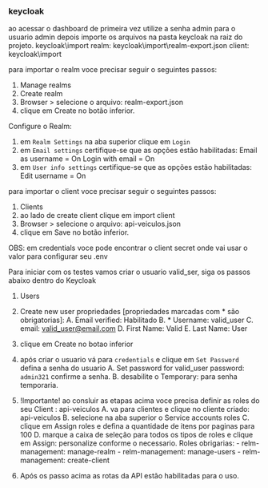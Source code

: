 

### keycloak

ao acessar o dashboard de primeira vez utilize a senha admin para o usuario admin depois importe os arquivos na pasta
keycloak na raiz do projeto.
keycloak\import
    realm: keycloak\import\realm-export.json
    client: keycloak\import

para importar o realm voce precisar seguir o seguintes passos:
1. Manage realms
2. Create realm
3. Browser > selecione o arquivo: realm-export.json
5. clique em Create no botão inferior.

Configure o Realm:
1. em `Realm Settings` na aba superior clique em `Login`
2. em `Email settings` certifique-se que as opções estão habilitadas:
    Email as username = On
    Login with email = On
3. em `User info settings` certifique-se que as opções estão habilitadas:
    Edit username  = On

para importar o client voce precisar seguir o seguintes passos:
1. Clients
2. ao lado de create client clique em import client
3. Browser > selecione o arquivo: api-veiculos.json
4. clique em Save no botão inferior.

OBS: em credentials voce pode encontrar o client secret onde vai usar o valor para configurar seu .env

Para iniciar com os testes vamos criar o usuario valid_ser, siga os passos abaixo dentro do Keycloak
1. Users
2. Create new user
propriedades [propriedades marcadas com * são obrigatorias]: 
    A. Email verified: Habilitado
    B. * Username: valid_user
    C. email: valid_user@email.com
    D. First Name: Valid
    E. Last Name: User

3. clique em Create no botao inferior
4. após criar o usuario vá para `credentials` e clique em `Set Password` defina a senha do usuario
    A. Set password for valid_user
    password: `admin321`
    confirme a senha.
    B. desabilite o Temporary: para senha temporaria.

5. !Importante! ao consluir as etapas acima voce precisa definir as roles do seu Client : api-veiculos
    A. va para clientes e clique no cliente criado: api-veiculos
    B. selecione na aba superior o Service accounts roles
    C. clique em Assign roles e defina a quantidade de itens por paginas para 100
    D. marque a caixa de seleção para todos os tipos de roles e clique em Assign: personalize conforme o necessario.
        Roles obrigarias:
            - relm-management: manage-realm
            - relm-management: manage-users
            - relm-management: create-client

6. Após os passo acima as rotas da API estão habilitadas para o uso.
    
